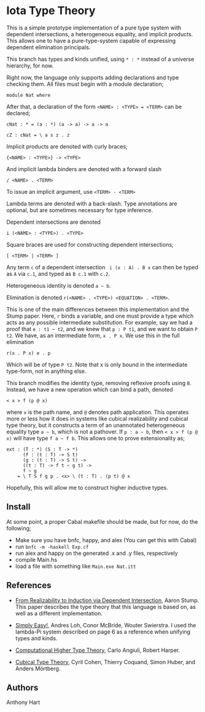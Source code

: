 Iota Type Theory
===================

This is a simple prototype implementation of a pure type system
with dependent intersections, a heterogeneous equality, and 
implicit products. This allows one to have a pure-type-system
capable of expressing dependent elimination principals.

This branch has types and kinds unified, using `* : *` instead
of a universe hierarchy, for now.

Right now, the language only supports adding declarations
and type checking them. All files must begin with a module
declaration;

```
module Nat where
```

After that, a declaration of the form `<NAME> : <TYPE> = <TERM>`
can be declared;
```
cNat : * = (a : *) (a -> a) -> a -> a

cZ : cNat = \ a s z . z
```

Implicit products are denoted with curly braces;
```
{<NAME> : <TYPE>} -> <TYPE>
```

And implicit lambda binders are denoted with a forward slash
```
/ <NAME> . <TERM>
```

To issue an implicit argument, use `<TERM> - <TERM>`

Lambda terms are denoted with a back-slash. Type annotations
are optional, but are sometimes necessary for type inference.

Dependent intersections are denoted
```
i (<NAME> : <TYPE>) . <TYPE>
```

Square braces are used for constructing dependent intersections;
```
[ <TERM> | <TERM> ]
```

Any term `c` of a dependent intersection  ` i (x : A) . B x` can
then be typed as `A` via `c.1`, and typed as `B c.1` with
`c.2`.

Heterogeneous identity is denoted `a ~ b`.

Elimination is denoted `r(<NAME> . <TYPE>) <EQUATION> . <TERM>`.

This is one of the main differences between this implementation and
the Stump paper. Here, `r` binds a variable, and one must provide a type
which acts as any possible intermediate substitution. For example, say
we had a proof that `e : t1 ~ t2`, and we knew that `p : P t1`, and we
want to obtain `P t2`. We have, as an intermediate form, `x . P x`.
We use this in the full elimination
```
r(x . P x) e . p
```

Which will be of type `P t2`. Note that x is only bound in the intermediate
type-form, not in anything else.

This branch modifies the identity type, removing reflexive proofs using `B`.
Instead, we have a new operation which can bind a path, denoted

```
< x > f (p @ x)
```

where `x` is the path name, and `@` denotes path application. This operates
more or less how it does in systems like cubical realizability and cubical
type theory, but it constructs a term of an unannotated heterogeneous equality
type `a ~ b`, which is not a pathover. If `p : a ~ b`, then `< x > f (p @ x)`
will have type `f a ~ f b`. This allows one to prove extensionality as;

```
ext : (T : *) (S : T -> *)
      (f : (t : T) -> S t)
      (g : (t : T) -> S t) ->
      ((t : T) -> f t ~ g t) ->
      f ~ g
    = \ T S f g p . <x> \ (t : T) . (p t) @ x
```

Hopefully, this will allow me to construct higher inductive types.

Install
-------

At some point, a proper Cabal makefile should be made, but
for now, do the following;

* Make sure you have bnfc, happy, and alex (You can get this with Cabal)
* run `bnfc -m -haskell Exp.cf`
* run alex and happy on the generated .x and .y files, respectively
* compile Main.hs
* load a file with something like `Main.exe Nat.itt`

References
--------------------

 * [From Realizability to Induction via Dependent Intersection](http://homepage.divms.uiowa.edu/~astump/papers/from-realizability-to-induction-aaron-stump.pdf), Aaron Stump. This
   paper describes the type theory that this language is based on, as well as a different implementation.

 * [Simply Easy!](http://strictlypositive.org/Easy.pdf), Andres Loh, Conor McBride, Wouter Swierstra.
   I used the lambda-Pi system described on page 6 as a reference when unifying types and kinds.

 * [Computational Higher Type Theory](https://arxiv.org/pdf/1606.09638v2.pdf), Carlo Angiuli, Robert Harper.

 * [Cubical Type Theory](https://github.com/mortberg/cubicaltt), Cyril Cohen, Thierry Coquand, Simon Huber, and
   Anders Mörtberg.

Authors
-------

Anthony Hart
